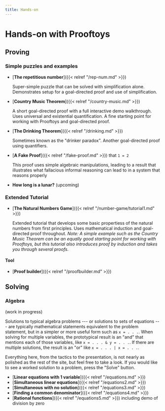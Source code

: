 ```yaml
---
title: Hands-on
---
```

# Hands-on with Prooftoys

## Proving

### Simple puzzles and examples

- [**The repetitious number**]({{< relref "/rep-num.md" >}})

  Super-simple puzzle that can be solved with simplification alone.
  Demonstrates setup for a goal-directed proof and use of
  simplification.

- [**Country Music Theorem**]({{< relref "/country-music.md" >}})

  A short goal-directed proof with a full interactive demo walkthrough.
  Uses universal and existential quantification.  A fine starting point
  for working with Prooftoys and goal-directed proof.

- [**The Drinking Theorem**]({{< relref "/drinking.md" >}})

  Sometimes known as the "drinker paradox".  Another goal-directed proof
  using quantifiers.

- [**A Fake Proof**]({{< relref "/fake-proof.md" >}}) that `1 = 2`

  This proof uses simple algebraic manipulations, leading to a result
  that illustrates what fallacious informal reasoning can lead to in a
  system that reasons properly

- **How long is a lunar?** (upcoming)

### Extended Tutorial

- [**The Natural Numbers Game**]({{< relref
  "/number-game/tutorial1.md" >}})

  Extended tutorial that develops some basic propertiess of the natural
  numbers from first principles.  Uses mathematical induction and
  goal-directed proof throughout.  *Note: A simple example such as the
  Country Music Theorem can be an equally good starting point for
  working with Prooftoys, but this tutorial also introduces proof by
  induction and takes you through several proofs.*

#### Tool

- [**Proof builder**]({{< relref "/proofbuilder.md" >}})

## Solving

### Algebra

(work in progress)

Solutions to typical algebra problems --- or solutions to sets of
equations --- are typically mathematical statements equivalent to the
problem statement, but in a simpler or more useful form such as `x =
. . .`.  When solving for multiple variables, the prototypical result is
an "and" that mentions each of those variables, like `x = . . . & y =
. . .`.  If there are multiple solutions, the result is an "or" like `x
= . . . | x = . . .`.

Everything here, from the tactics to the presentation, is not nearly
as polished as the rest of the site, but feel free to take a look.
If you would like to see a worked solution to a problem, press
the "Solve" button.

- [**Linear equations with 1 variable**]({{< relref "/equations.md" >}})
- [**Simultaneous linear equations**]({{< relref "/equations2.md" >}})
- [**Simultaneous with no solution**]({{< relref "/equations3.md" >}})
- [**Finding a common denominator**]({{< relref "/equations4.md" >}})
- [**Rational functions**]({{< relref "/equations5.md" >}}) including
  demo of division by zero
